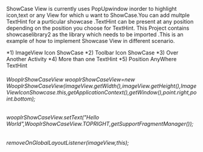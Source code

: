 ShowCase View is currently uses PopUpwindow inorder to highlight icon,text or any View for which u want to ShowCase.You can add multple TextHint for a purticular showcase .TextHint can be present at any position depending on the position you choose for TextHint.
This Project contains showcaselibrary2 as the library which needs to be imported .This is an example of how to implement Showcase View in different scenario.


*1) ImageView Icon ShowCase
*2) Toolbar Icon ShowCase
*3) Over Another Activity
*4) More than one TextHint
*5) Position AnyWhere TextHint


###### WooplrShowCaseView wooplrShowCaseView=new WooplrShowCaseView(imageView.getWidth(),imageView.getHeight(),ImageViewIconShowcase.this,getApplicationContext(),getWindow(),point.right,point.bottom);
###### wooplrShowCaseView.setText("Hello World",WooplrShowCaseView.TOPRIGHT,getSupportFragmentManager());
###### removeOnGlobalLayoutListener(imageView,this);
